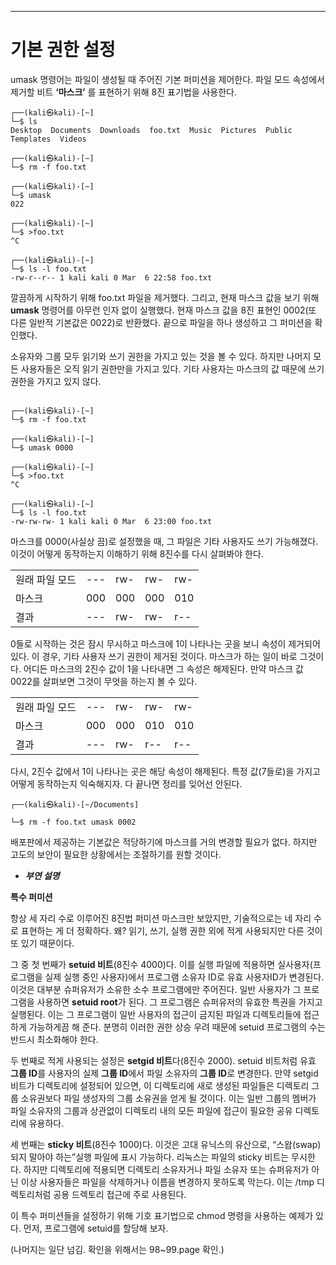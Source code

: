 
---
# 기본 권한 설정


umask 명령어는 파일이 생성될 때 주어진 기본 퍼미션을 제어한다. 파일 모드 속성에서 제거할 비트 **‘마스크’** 를 표현하기 위해 8진 표기법을 사용한다.

``` shell
┌──(kali㉿kali)-[~]
└─$ ls
Desktop  Documents  Downloads  foo.txt  Music  Pictures  Public  Templates  Videos

┌──(kali㉿kali)-[~]
└─$ rm -f foo.txt         

┌──(kali㉿kali)-[~]
└─$ umask     
022

┌──(kali㉿kali)-[~]
└─$ >foo.txt           
^C

┌──(kali㉿kali)-[~]
└─$ ls -l foo.txt
-rw-r--r-- 1 kali kali 0 Mar  6 22:58 foo.txt

```


깔끔하게 시작하기 위해 foo.txt 파일을 제거했다. 그리고, 현재 마스크 값을 보기 위해 **umask** 명령어를 아무런 인자 없이 실행했다. 현재 마스크 값을 8진 표현인 0002(또 다른 일반적 기본값은 0022)로 반환했다. 끝으로 파일을 하나 생성하고 그 퍼미션을 확인했다.

소유자와 그룹 모두 읽기와 쓰기 권한을 가지고 있는 것을 볼 수 있다. 하지만 나머지 모든 사용자들은 오직 읽기 권한만을 가지고 있다. 기타 사용자는 마스크의 값 때문에 쓰기 권한을 가지고 있지 않다.

``` shell

┌──(kali㉿kali)-[~]
└─$ rm -f foo.txt

┌──(kali㉿kali)-[~]
└─$ umask 0000

┌──(kali㉿kali)-[~]
└─$ >foo.txt
^C

┌──(kali㉿kali)-[~]
└─$ ls -l foo.txt
-rw-rw-rw- 1 kali kali 0 Mar  6 23:00 foo.txt

```


마스크를 0000(사실상 끔)로 설정했을 때, 그 파일은 기타 사용자도 쓰기 가능해졌다. 이것이 어떻게 동작하는지 이해하기 위해 8진수를 다시 살펴봐야 한다.

|          |     |     |     |     |
| -------- | --- | --- | --- | --- |
| 원래 파일 모드 | --- | rw- | rw- | rw- |
| 마스크      | 000 | 000 | 000 | 010 |
| 결과       | --- | rw- | rw- | r-- |

0들로 시작하는 것은 잠시 무시하고 마스크에 1이 나타나는 곳을 보니 속성이 제거되어 있다. 이 경우, 기타 사용자 쓰기 권한이 제거된 것이다. 마스크가 하는 일이 바로 그것이다. 어디든 마스크의 2진수 값이 1을 나타내면 그 속성은 해제된다. 만약 마스크 값 0022를 살펴보면 그것이 무엇을 하는지 볼 수 있다.

|   |   |   |   |   |
|---|---|---|---|---|
|원래 파일 모드|---|rw-|rw-|rw-|
|마스크|000|000|010|010|
|결과|---|rw-|r--|r--|


다시, 2진수 값에서 1이 나타나는 곳은 해당 속성이 해제된다. 특정 값(7들로)을 가지고 어떻게 동작하는지 익숙해지자. 다 끝나면 정리를 잊어선 안된다.

``` shell
┌──(kali㉿kali)-[~/Documents]

└─$ rm -f foo.txt umask 0002
```


배포판에서 제공하는 기본값은 적당하기에 마스크를 거의 변경할 필요가 없다. 하지만 고도의 보안이 필요한 상황에서는 조절하기를 원할 것이다.



- ***부연 설명***

**특수 퍼미션**

항상 세 자리 수로 이루어진 8진법 퍼미션 마스크만 보았지만, 기술적으로는 네 자리 수로 표현하는 게 더 정확하다. 왜? 읽기, 쓰기, 실행 권한 외에 적게 사용되지만 다른 것이 또 있기 때문이다.

그 중 첫 번째가 **setuid 비트**(8진수 4000)다. 이를 실행 파일에 적용하면 실사용자(프로그램을 실제 실행 중인 사용자)에서 프로그램 소유자 ID로 유효 사용자ID가 변경된다. 이것은 대부분 슈퍼유저가 소유한 소수 프로그램에만 주어진다. 일반 사용자가 그 프로그램을 사용하면 **setuid root**가 된다. 그 프로그램은 슈퍼유저의 유효한 특권을 가지고 실행된다. 이는 그 프로그램이 일반 사용자의 접근이 금지된 파일과 디렉토리들에 접근하게 가능하게끔 해 준다. 분명히 이러한 권한 상승 우려 때문에 setuid 프로그램의 수는 반드시 최소화해야 한다.

두 번째로 적게 사용되는 설정은 **setgid 비트**다(8진수 2000). setuid 비트처럼 유효 **그룹 ID**를 사용자의 실제 **그룹 ID**에서 파일 소유자의 **그룹 ID**로 변경한다. 만약 setgid 비트가 디렉토리에 설정되어 있으면, 이 디렉토리에 새로 생성된 파일들은 디렉토리 그룹 소유권보다 파일 생성자의 그룹 소유권을 얻게 될 것이다. 이는 일반 그룹의 멤버가 파일 소유자의 그룹과 상관없이 디렉토리 내의 모든 파일에 접근이 필요한 공유 디렉토리에 유용하다.


세 번째는 **sticky 비트**(8진수 1000)다. 이것은 고대 유닉스의 유산으로, “스왑(swap)되지 말아야 하는”실행 파일에 표시 가능하다. 리눅스는 파일의 sticky 비트는 무시한다. 하지만 디렉토리에 적용되면 디렉토리 소유자거나 파일 소유자 또는 슈퍼유저가 아닌 이상 사용자들은 파일을 삭제하거나 이름을 변경하지 못하도록 막는다. 이는 /tmp 디렉토리처럼 공용 드렉토리 접근에 주로 사용된다.

이 특수 퍼미션들을 설정하기 위해 기호 표기법으로 chmod 명령을 사용하는 예제가 있다. 먼저, 프로그램에 setuid를 할당해 보자.

(나머지는 일단 넘김. 확인을 위해서는 98~99.page 확인.)